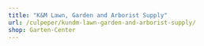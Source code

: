 ```yaml
---
title: "K&M Lawn, Garden and Arborist Supply"
url: /culpeper/kundm-lawn-garden-and-arborist-supply/
shop: Garten-Center
---
```

